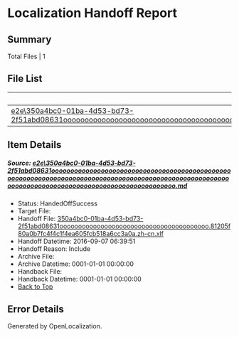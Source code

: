 # <a name='report-top'></a> Localization Handoff Report

## Summary
 Total Files | 1

## File List
 Source File | Status | Details 
 ----------- | ------ | ------- 
 [e2e\350a4bc0-01ba-4d53-bd73-2f51abd08631ooooooooooooooooooooooooooooooooooooooooooooooooooooooooooooooooooooooooooooooooooooooooooooooooooooooooooooooooooooooooooooooooooooooooooooooooooooo.md](https://github.com/OpenLocalizationTestOrg/ol-test0/blob/7ce0f000f8c315ac0be942ae352983367f1c41ba/e2e/350a4bc0-01ba-4d53-bd73-2f51abd08631ooooooooooooooooooooooooooooooooooooooooooooooooooooooooooooooooooooooooooooooooooooooooooooooooooooooooooooooooooooooooooooooooooooooooooooooooooooo.md) | HandedOffSuccess | [Details](#745d049c2110a1d1e256d9f2d3d4e26965905ab11)

## Item Details
##### <a name='745d049c2110a1d1e256d9f2d3d4e26965905ab11'></a> Source: [e2e\350a4bc0-01ba-4d53-bd73-2f51abd08631ooooooooooooooooooooooooooooooooooooooooooooooooooooooooooooooooooooooooooooooooooooooooooooooooooooooooooooooooooooooooooooooooooooooooooooooooooooo.md](https://github.com/OpenLocalizationTestOrg/ol-test0/blob/7ce0f000f8c315ac0be942ae352983367f1c41ba/e2e/350a4bc0-01ba-4d53-bd73-2f51abd08631ooooooooooooooooooooooooooooooooooooooooooooooooooooooooooooooooooooooooooooooooooooooooooooooooooooooooooooooooooooooooooooooooooooooooooooooooooooo.md)
* Status: HandedOffSuccess
* Target File: 
* Handoff File: [350a4bc0-01ba-4d53-bd73-2f51abd08631oooooooooooooooooooooooooooooooooooooooo.81205f80a0b7fc4f4c1f4ea605fcb518a6cc3a0a.zh-cn.xlf](https://github.com/OpenLocalizationTestOrg/ol-test0-handoff/blob/a97cdc14be47438855b9744fabaf2eda685715de/ol-handoff/OpenLocalizationTestOrg/ol-test0-zhcn/ci/ht/350a4bc0-01ba-4d53-bd73-2f51abd08631oooooooooooooooooooooooooooooooooooooooo.81205f80a0b7fc4f4c1f4ea605fcb518a6cc3a0a.zh-cn.xlf)
* Handoff Datetime: 2016-09-07 06:39:51
* Handoff Reason: Include
* Archive File: 
* Archive Datetime: 0001-01-01 00:00:00
* Handback File: 
* Handback Datetime: 0001-01-01 00:00:00
* [Back to Top](#report-top)


## Error Details

Generated by OpenLocalization.
